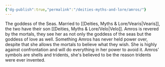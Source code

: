 ```yaml
---
{"dg-publish":true,"permalink":"/deities-myths-and-lore/amros/"}
---
```



The goddess of the Seas. Married to [[Deities, Myths & Lore/Vearis\|Vearis]], the two have their son [[Deities, Myths & Lore/Velo\|Velo]]. Amros is revered by the mortals, they see her as not only the goddess of the seas but the goddess of love as well. Something Amros has never held power over, despite that she allows the mortals to believe what they wish. She is highly against confrontation and will do everything in her power to avoid it. Amros’ symbols are shells and tridents, she's believed to be the reason tridents were ever invented.

